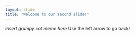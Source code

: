 ```yaml
---
layout: slide
title: "Welcome to our second slide!"
---
```

*insert grumpy cat meme here*
Use the left arrow to go back!
